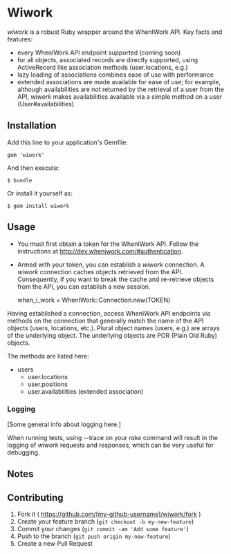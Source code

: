 # Wiwork

*wiwork* is a robust Ruby wrapper around the WhenIWork API. Key facts and features:

* every WhenIWork API endpoint supported (coming soon)
* for all objects, associated records are directly supported, using ActiveRecord like association methods (user.locations, e.g.)
* lazy loading of associations combines ease of use with performance
* extended associations are made available for ease of use; for example, although availabilities are not returned by the retrieval of a user from the API, *wiwork* makes availabilities available via a simple method on a user (User#availabilities)

## Installation

Add this line to your application's Gemfile:

    gem 'wiwork'

And then execute:

    $ bundle

Or install it yourself as:

    $ gem install wiwork

## Usage

* You must first obtain a token for the WhenIWork API. Follow the instructions at <http://dev.wheniwork.com/#authentication>.

* Armed with your token, you can establish a *wiwork* connection. A *wiwork* connection caches objects retrieved from the API. Consequently, if you want to break the cache and re-retrieve objects from the API, you can establish a new session.

	when_i_work = WhenIWork::Connection.new(TOKEN)

Having established a connection, access WhenIWork API endpoints via methods on the connection that generally match the name of the API objects (users, locations, etc.). Plural object names (users, e.g.) are arrays of the underlying object. The underlying objects are POR (Plain Old Ruby) objects.

The methods are listed here:

* users
	* user.locations
	* user.positions
	* user.availabilities (extended association)

### Logging

[Some general info about logging here.]

When running tests, using --trace on your *rake* command will result in the logging of *wiwork* requests and responses, which can be very useful for debugging.

## Notes

## Contributing

1. Fork it ( https://github.com/[my-github-username]/wiwork/fork )
2. Create your feature branch (`git checkout -b my-new-feature`)
3. Commit your changes (`git commit -am 'Add some feature'`)
4. Push to the branch (`git push origin my-new-feature`)
5. Create a new Pull Request
